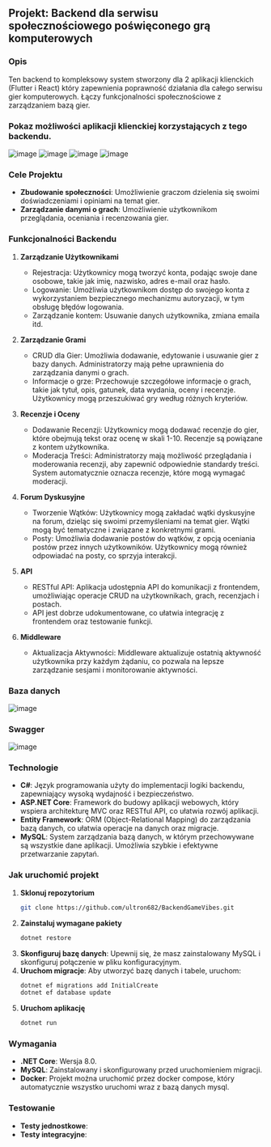 ## Projekt: Backend dla serwisu społecznościowego poświęconego grą komputerowych

### Opis
Ten backend to kompleksowy system stworzony dla 2 aplikacji klienckich (Flutter i React) który zapewnienia poprawność działania dla całego serwisu gier komputerowych. Łączy funkcjonalności społecznościowe z zarządzaniem bazą gier.

### Pokaz możliwości aplikacji klienckiej korzystających z tego backendu.
![image](https://github.com/user-attachments/assets/bbd43c03-0166-4c59-b301-39043911c541)
![image](https://github.com/user-attachments/assets/9c8b4285-55d5-43c8-be65-8969216ce75c)
![image](https://github.com/user-attachments/assets/f7d936eb-4586-4848-a9da-726224dd3ce5)
![image](https://github.com/user-attachments/assets/98969b01-6005-4183-883c-f1e0b67d184b)



### Cele Projektu
- **Zbudowanie społeczności**: Umożliwienie graczom dzielenia się swoimi doświadczeniami i opiniami na temat gier.
- **Zarządzanie danymi o grach**: Umożliwienie użytkownikom przeglądania, oceniania i recenzowania gier.

### Funkcjonalności Backendu
1. **Zarządzanie Użytkownikami**
   - Rejestracja: Użytkownicy mogą tworzyć konta, podając swoje dane osobowe, takie jak imię, nazwisko, adres e-mail oraz hasło.
   - Logowanie: Umożliwia użytkownikom dostęp do swojego konta z wykorzystaniem bezpiecznego mechanizmu autoryzacji, w tym obsługę błędów logowania.
   - Zarządzanie kontem: Usuwanie danych użytkownika, zmiana emaila itd.

2. **Zarządzanie Grami**
   - CRUD dla Gier: Umożliwia dodawanie, edytowanie i usuwanie gier z bazy danych. Administratorzy mają pełne uprawnienia do zarządzania danymi o grach.
   - Informacje o grze: Przechowuje szczegółowe informacje o grach, takie jak tytuł, opis, gatunek, data wydania, oceny i recenzje. Użytkownicy mogą przeszukiwać gry według różnych kryteriów.

3. **Recenzje i Oceny**
   - Dodawanie Recenzji: Użytkownicy mogą dodawać recenzje do gier, które obejmują tekst oraz ocenę w skali 1-10. Recenzje są powiązane z kontem użytkownika.
   - Moderacja Treści: Administratorzy mają możliwość przeglądania i moderowania recenzji, aby zapewnić odpowiednie standardy treści. System automatycznie oznacza recenzje, które mogą wymagać moderacji.

4. **Forum Dyskusyjne**
   - Tworzenie Wątków: Użytkownicy mogą zakładać wątki dyskusyjne na forum, dzieląc się swoimi przemyśleniami na temat gier. Wątki mogą być tematyczne i związane z konkretnymi grami.
   - Posty: Umożliwia dodawanie postów do wątków, z opcją oceniania postów przez innych użytkowników. Użytkownicy mogą również odpowiadać na posty, co sprzyja interakcji.

5. **API**
   - RESTful API: Aplikacja udostępnia API do komunikacji z frontendem, umożliwiając operacje CRUD na użytkownikach, grach, recenzjach i postach.
   - API jest dobrze udokumentowane, co ułatwia integrację z frontendem oraz testowanie funkcji.

6. **Middleware**
   - Aktualizacja Aktywności: Middleware aktualizuje ostatnią aktywność użytkownika przy każdym żądaniu, co pozwala na lepsze zarządzanie sesjami i monitorowanie aktywności.


### Baza danych
![image](https://github.com/user-attachments/assets/91938e3e-63ae-45b4-ad41-bd977d69a2fa)


### Swagger
![image](https://github.com/user-attachments/assets/b543afa8-2045-40a0-9ce0-4d197b8d0872)



### Technologie
- **C#**: Język programowania użyty do implementacji logiki backendu, zapewniający wysoką wydajność i bezpieczeństwo.
- **ASP.NET Core**: Framework do budowy aplikacji webowych, który wspiera architekturę MVC oraz RESTful API, co ułatwia rozwój aplikacji.
- **Entity Framework**: ORM (Object-Relational Mapping) do zarządzania bazą danych, co ułatwia operacje na danych oraz migracje.
- **MySQL**: System zarządzania bazą danych, w którym przechowywane są wszystkie dane aplikacji. Umożliwia szybkie i efektywne przetwarzanie zapytań.

### Jak uruchomić projekt
1. **Sklonuj repozytorium**
   ```bash
   git clone https://github.com/ultron682/BackendGameVibes.git
   ```
2. **Zainstaluj wymagane pakiety**
   ```bash
   dotnet restore
   ```
3. **Skonfiguruj bazę danych**: Upewnij się, że masz zainstalowany MySQL i skonfiguruj połączenie w pliku konfiguracyjnym.
4. **Uruchom migracje**: Aby utworzyć bazę danych i tabele, uruchom:
   ```bash
   dotnet ef migrations add InitialCreate
   dotnet ef database update
   ```
5. **Uruchom aplikację**
   ```bash
   dotnet run
   ```

### Wymagania
- **.NET Core**: Wersja 8.0.
- **MySQL**: Zainstalowany i skonfigurowany przed uruchomieniem migracji.
- **Docker**: Projekt można uruchomić przez docker compose, który automatycznie wszystko uruchomi wraz z bazą danych mysql. 

### Testowanie
- **Testy jednostkowe**: 
- **Testy integracyjne**: 
